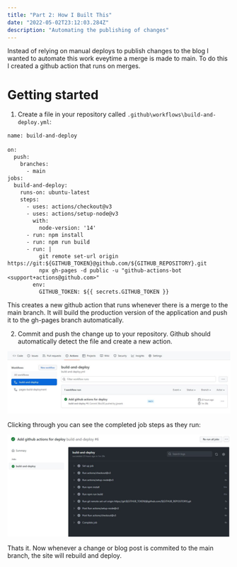 ```yaml
---
title: "Part 2: How I Built This"
date: "2022-05-02T23:12:03.284Z"
description: "Automating the publishing of changes"
---
```


Instead of relying on manual deploys to publish changes to the blog I wanted to automate this work eveytime a merge is made to main. To do this I created a github action that runs on merges.

# Getting started

1. Create a file in your repository called `.github\workflows\build-and-deploy.yml`:

```
name: build-and-deploy

on:
  push:
    branches:
      - main
jobs:
  build-and-deploy:
    runs-on: ubuntu-latest
    steps:
      - uses: actions/checkout@v3
      - uses: actions/setup-node@v3
        with:
          node-version: '14'
      - run: npm install
      - run: npm run build
      - run: |
          git remote set-url origin https://git:${GITHUB_TOKEN}@github.com/${GITHUB_REPOSITORY}.git
          npx gh-pages -d public -u "github-actions-bot <support+actions@github.com>"
        env:
          GITHUB_TOKEN: ${{ secrets.GITHUB_TOKEN }}
```
This creates a new github action that runs whenever there is a merge to the main branch. It will build the production version of the application and push it to the gh-pages branch automatically.

2. Commit and push the change up to your repository. Github should automatically detect the file and create a new action. 


![Github Actions Page](./github-actions.jpg)

Clicking through you can see the completed job steps as they run:

![Github Actions Page](./github-actions-2.jpg)

Thats it. Now whenever a change or blog post is commited to the main branch, the site will rebuild and deploy.